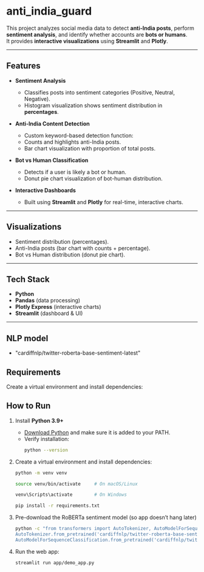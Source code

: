 # anti_india_guard


This project analyzes social media data to detect **anti-India posts**, perform **sentiment analysis**, and identify whether accounts are **bots or humans**.  
It provides **interactive visualizations** using **Streamlit** and **Plotly**.

---

##  Features

- **Sentiment Analysis**
  - Classifies posts into sentiment categories (Positive, Neutral, Negative).
  - Histogram visualization shows sentiment distribution in **percentages**.

- **Anti-India Content Detection**
  - Custom keyword-based detection function:
  - Counts and highlights anti-India posts.
  - Bar chart visualization with proportion of total posts.

- **Bot vs Human Classification**
  - Detects if a user is likely a bot or human.
  - Donut pie chart visualization of bot-human distribution.

- **Interactive Dashboards**
  - Built using **Streamlit** and **Plotly** for real-time, interactive charts.

---

##  Visualizations

- Sentiment distribution (percentages).  
- Anti-India posts (bar chart with counts + percentage).  
- Bot vs Human distribution (donut pie chart).  

---

##  Tech Stack

- **Python**
- **Pandas** (data processing)
- **Plotly Express** (interactive charts)
- **Streamlit** (dashboard & UI)

---

##  NLP model

- "cardiffnlp/twitter-roberta-base-sentiment-latest"


##  Requirements

Create a virtual environment and install dependencies:

##  How to Run

1. Install **Python 3.9+**  
   - [Download Python](https://www.python.org/downloads/) and make sure it is added to your PATH.  
   - Verify installation:
     ```bash
     python --version
     ```

2. Create a virtual environment and install dependencies:
   ```bash
   python -m venv venv
   ```

   ```bash
   source venv/bin/activate     # On macOS/Linux
   ```
   
   ```bash
   venv\Scripts\activate        # On Windows
   ```
   ```bash
   pip install -r requirements.txt
   ```

3. Pre-download the RoBERTa sentiment model (so app doesn’t hang later)
   ```bash
   python -c "from transformers import AutoTokenizer, AutoModelForSequenceClassification; \
   AutoTokenizer.from_pretrained('cardiffnlp/twitter-roberta-base-sentiment-latest'); \
   AutoModelForSequenceClassification.from_pretrained('cardiffnlp/twitter-roberta-base-sentiment-latest')"
   ```

4. Run the web app:
   ```bash
   streamlit run app/demo_app.py
   ```